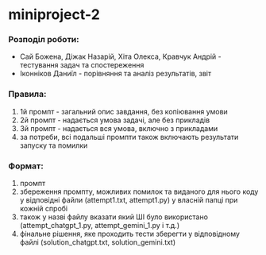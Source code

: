 # miniproject-2
### Розподіл роботи:
- Сай Божена, Діжак Назарій, Хіта Олекса, Кравчук Андрій - тестування задач та спостереження
- Іконніков Даниїл - порівняння та аналіз результатів, звіт

### Правила:
1) 1й промпт - загальний опис завдання, без копіювання умови
2) 2й промпт - надається умова задачі, але без прикладів
3) 3й промпт - надається вся умова, включно з прикладами
4) за потреби, всі подальші промпти також включають результати запуску та помилки

### Формат:
1) промпт
2) збереження промпту, можливих помилок та виданого для нього коду у відповідні файли (attempt1.txt, attempt1.py) у власній папці при кожній спробі
3) також у назві файлу вказати який ШІ було використано (attempt_chatgpt_1.py, attempt_gemini_1.py і т.д.)
4) фінальне рішення, яке проходить тести зберегти у відповідному файлі (solution_chatgpt.txt, solution_gemini.txt)
